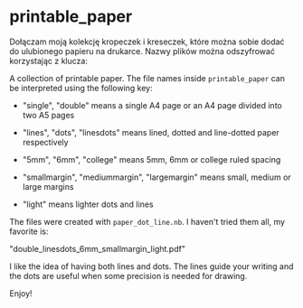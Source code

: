 # printable_paper

Dołączam moją kolekcję kropeczek i kreseczek, które można sobie dodać do ulubionego papieru na drukarce. Nazwy plików można odszyfrować korzystając z klucza:

A collection of printable paper. The file names inside `printable_paper` can be interpreted using the following key:

- "single", "double" means a single A4 page or an A4 page divided into two A5 pages

- "lines", "dots", "linesdots" means lined, dotted and line-dotted paper respectively

- "5mm", "6mm", "college" means 5mm, 6mm or college ruled spacing

- "smallmargin", "mediummargin", "largemargin" means small, medium or large margins

- "light" means lighter dots and lines

The files were created with `paper_dot_line.nb`. I haven't tried them all, my favorite is:

"double_linesdots_6mm_smallmargin_light.pdf"

I like the idea of having both lines and dots. The lines guide your writing and the dots are
useful when some precision is needed for drawing.

Enjoy!
